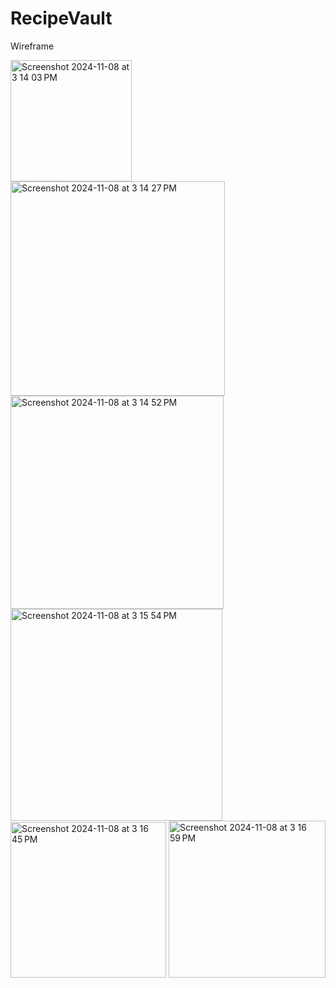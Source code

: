 # RecipeVault

Wireframe

<img width="194" alt="Screenshot 2024-11-08 at 3 14 03 PM" src="https://github.com/user-attachments/assets/1635dd1c-ecde-4109-887f-4a501c569231">

<img width="343" alt="Screenshot 2024-11-08 at 3 14 27 PM" src="https://github.com/user-attachments/assets/c8df7212-5a01-443b-a6ec-fc04f08c166f">

<img width="341" alt="Screenshot 2024-11-08 at 3 14 52 PM" src="https://github.com/user-attachments/assets/22cc954e-79b6-41b8-beb5-ce727657185d">

<img width="339" alt="Screenshot 2024-11-08 at 3 15 54 PM" src="https://github.com/user-attachments/assets/7e50bd9f-6b8d-49e4-b974-2a4ba638c390">

<img width="249" alt="Screenshot 2024-11-08 at 3 16 45 PM" src="https://github.com/user-attachments/assets/e8bbdbf0-6f44-4e1e-990f-5c2fb5886524">

<img width="251" alt="Screenshot 2024-11-08 at 3 16 59 PM" src="https://github.com/user-attachments/assets/210d24c3-a406-4fad-8beb-42af8723c4d7">


